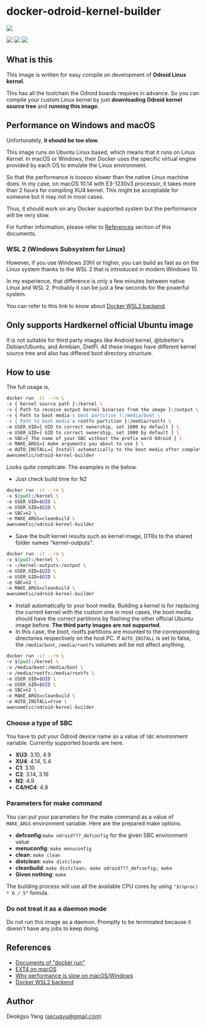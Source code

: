# docker-odroid-kernel-builder

![](https://img.shields.io/github/workflow/status/awesometic/docker-odroid-kernel-builder/buildx?style=flat-square)

![](https://img.shields.io/docker/image-size/awesometic/odroid-kernel-builder/latest?style=flat-square)
![](https://img.shields.io/docker/pulls/awesometic/odroid-kernel-builder?style=flat-square)
![](https://img.shields.io/docker/stars/awesometic/odroid-kernel-builder?style=flat-square)

## What is this

This image is written for easy compile on development of **Odroid Linux kernel**.

This has all the toolchain the Odroid boards requires in advance. So you can compile your custom Linux kernel by just **downloading Odroid kernel source tree** and **running this image**.

## Performance on Windows and macOS

Unfortunately, **it should be too slow**.

This image runs on Ubuntu Linux based, which means that it runs on Linux Kernel. In macOS or Windows, their Docker uses the specific virtual engine provided by each OS to emulate the Linux environment.

So that the performance is tooooo slower than the native Linux machine does. In my case, on macOS 10.14 with E3-1230v3 processor, it takes more than 2 hours for compiling XU4 kernel. This might be acceptable for someone but it may not in most cases.

Thus, it should work on any Docker supported system but the performance will be very slow.

For further information, please refer to [References](#References) section of this documents.

### WSL 2 (Windows Subsystem for Linux)

However, if you use Windows 20h1 or higher, you can build as fast as on the Linux system thanks to the WSL 2 that is introduced in modern Windows 10.

In my experience, that difference is only a few minutes between native Linux and WSL 2. Probably it can be just a few seconds for the powerful system.

You can refer to this link to know about [Docker WSL2 backend](https://docs.docker.com/docker-for-windows/wsl-tech-preview/).

## Only supports Hardkernel official Ubuntu image

It is not suitable for third party images like Android kernel, @tobetter's Debian/Ubuntu, and Armbian, DietPi. All these images have different kernel source tree and also has differed boot directory structure.

## How to use

The full usage is,

```bash
docker run -it --rm \
-v { Kernel source path }:/kernel \
-v { Path to receive output kernel binaries from the image }:/output \
-v { Path to boot media's boot partition }:/media/boot \
-v { Path to boot media's rootfs partition }:/media/rootfs \
-e USER_UID={ UID to correct ownership, set 1000 by default } \
-e USER_GID={ GID to correct ownership, set 1000 by default } \
-e SBC={ The name of your SBC without the prefix word Odroid } \
-e MAKE_ARGS={ make arguments you about to use } \
-e AUTO_INSTALL={ Install automatically to the boot media after complete building kernel } \
awesometic/odroid-kernel-builder
```

Looks quite complicate. The examples in the below.

* Just check build time for N2

```bash
docker run -it --rm \
-v $(pwd):/kernel \
-e USER_UID=$UID \
-e USER_GID=$GID \
-e SBC=n2 \
-e MAKE_ARGS=cleanbuild \
awesometic/odroid-kernel-builder
```

* Save the built kernel results such as kernel image, DTBs to the shared folder names "kernel-outputs".

```bash
docker run -it --rm \
-v $(pwd):/kernel \
-v ~/kernel-outputs:/output \
-e USER_UID=$UID \
-e USER_GID=$GID \
-e SBC=n2 \
-e MAKE_ARGS=cleanbuild \
awesometic/odroid-kernel-builder
```

* Install automatically to your boot media. Building a kernel is for replacing the current kernel with the custom one in most cases, the boot media should have the correct partitions by flashing the other official Ubuntu image before. **The third party images are not supported**.
* In this case, the boot, rootfs partitions are mounted to the corresponding directories respectively on the host PC. If `AUTO_INSTALL` is set to false, the `/media/boot`, `/media/rootfs` volumes will be not affect anything.

```bash
docker run -it --rm \
-v $(pwd):/kernel \
-v /media/boot:/media/boot \
-v /media/rootfs:/media/rootfs \
-e USER_UID=$UID \
-e USER_GID=$GID \
-e SBC=n2 \
-e MAKE_ARGS=cleanbuild \
-e AUTO_INSTALL=true \
awesometic/odroid-kernel-builder
```

### Choose a type of SBC

You have to put your Odroid device name as a value of `SBC` environment variable. Currently supported boards are here.

* **XU3**: 3.10, 4.9
* **XU4**: 4.14, 5.4
* **C1**: 3.10
* **C2**: 3.14, 3.16
* **N2**: 4.9
* **C4/HC4**: 4.9

### Parameters for make command

You can put your parameters for the make command as a value of `MAKE_ARGS` environment variable. Here are the prepared make options.

* **defconfig**:`make odroid???_defconfig` for the given SBC environment value
* **menuconfig**: `make menuconfig`
* **clean**: `make clean`
* **distclean**: `make distclean`
* **cleanbuild**: `make distclean; make odroid???_defconfig; make`
* **Given nothing**: `make`

The building process will use all the available CPU cores by using `"$(nproc) * 6 / 5"` fomula.

### Do not treat it as a daemon mode

Do not run this image as a daemon. Promptly to be terminated because it doesn't have any jobs to keep doing.

## References

* [Documents of "docker run"](https://docs.docker.com/engine/reference/commandline/run/)
* [EXT4 on macOS](https://apple.stackexchange.com/questions/140536/how-do-i-mount-ext4-using-os-x-fuse)
* [Why performance is slow on macOS/Windows](https://www.reddit.com/r/docker/comments/7xvlye/docker_for_macwindows_performances_vs_linux/)
* [Docker WSL2 backend](https://docs.docker.com/docker-for-windows/wsl-tech-preview/)

## Author

Deokgyu Yang (<secugyu@gmail.com>)
